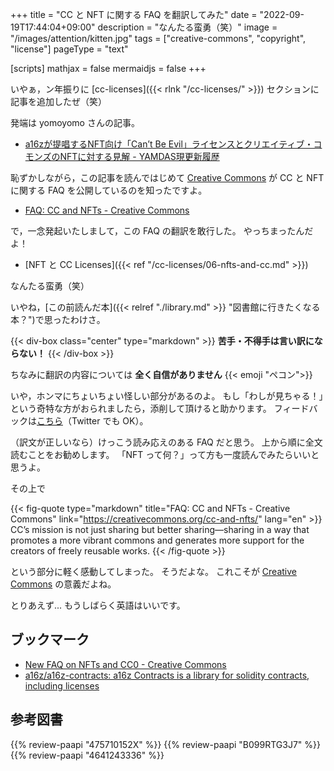 +++
title = "CC と NFT に関する FAQ を翻訳してみた"
date =  "2022-09-19T17:44:04+09:00"
description = "なんたる蛮勇（笑）"
image = "/images/attention/kitten.jpg"
tags = ["creative-commons", "copyright", "license"]
pageType = "text"

[scripts]
  mathjax = false
  mermaidjs = false
+++

いやぁ，ン年振りに [cc-licenses]({{< rlnk "/cc-licenses/" >}}) セクションに記事を追加したぜ（笑）

発端は yomoyomo さんの記事。

- [a16zが提唱するNFT向け「Can’t Be Evil」ライセンスとクリエイティブ・コモンズのNFTに対する見解 - YAMDAS現更新履歴](https://yamdas.hatenablog.com/entry/20220915/nft-and-cc0)

恥ずかしながら，この記事を読んではじめて [Creative Commons] が CC と NFT に関する FAQ を公開しているのを知ったですよ。

- [FAQ: CC and NFTs - Creative Commons](https://creativecommons.org/cc-and-nfts/)

で，一念発起いたしまして，この FAQ の翻訳を敢行した。
やっちまったんだよ！

- [NFT と CC Licenses]({{< ref "/cc-licenses/06-nfts-and-cc.md" >}})

なんたる蛮勇（笑）

いやね，[この前読んだ本]({{< relref "./library.md" >}} "図書館に行きたくなる本？")で思ったわけさ。

{{< div-box class="center" type="markdown" >}}
**苦手・不得手は言い訳にならない！**
{{< /div-box >}}

ちなみに翻訳の内容については **全く自信がありません** {{< emoji "ペコン">}}

いや，ホンマにちょいちょい怪しい部分があるのよ。
もし「わしが見ちゃる！」という奇特な方がおられましたら，添削して頂けると助かります。
フィードバックは[こちら](https://github.com/spiegel-im-spiegel/github-pages-env/discussions)（Twitter でも OK）。

（訳文が正しいなら）けっこう読み応えのある FAQ だと思う。
上から順に全文読むことをお勧めします。
「NFT って何？」って方も一度読んでみたらいいと思うよ。

その上で

{{< fig-quote type="markdown" title="FAQ: CC and NFTs - Creative Commons" link="https://creativecommons.org/cc-and-nfts/" lang="en" >}}
CC’s mission is not just sharing but better sharing—sharing in a way that promotes a more vibrant commons and generates more support for the creators of freely reusable works.
{{< /fig-quote >}}

という部分に軽く感動してしまった。
そうだよな。
これこそが [Creative Commons] の意義だよね。

とりあえず... もうしばらく英語はいいです。

## ブックマーク

- [New FAQ on NFTs and CC0 - Creative Commons](https://creativecommons.org/2022/09/09/new-faq-on-nfts-and-cc0/)
- [a16z/a16z-contracts: a16z Contracts is a library for solidity contracts, including licenses](https://github.com/a16z/a16z-contracts)

[Creative Commons]: https://creativecommons.org/ "Creative Commons"

## 参考図書

{{% review-paapi "475710152X" %}} <!-- クリエイティブ・コモンズ―デジタル時代の知的財産権 -->
{{% review-paapi "B099RTG3J7" %}} <!-- 著作権は文化を発展させるのか: 人権と文化コモンズ -->
{{% review-paapi "4641243336" %}} <!-- 著作権法 第3版 -->

